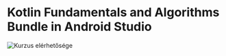 # Kotlin Fundamentals and Algorithms Bundle in Android Studio

![Kurzus elérhetősége](https://training.mammothinteractive.com/courses/enrolled/2563525)